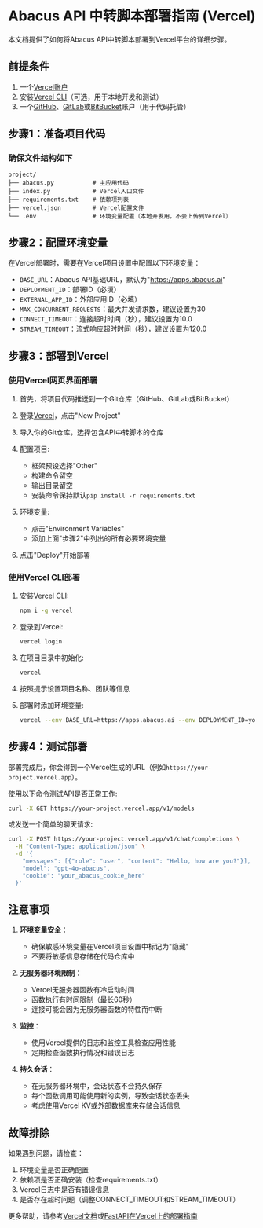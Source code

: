 # Abacus API 中转脚本部署指南 (Vercel)

本文档提供了如何将Abacus API中转脚本部署到Vercel平台的详细步骤。

## 前提条件

1. 一个[Vercel账户](https://vercel.com/signup)
2. 安装[Vercel CLI](https://vercel.com/docs/cli)（可选，用于本地开发和测试）
3. 一个[GitHub](https://github.com/)、[GitLab](https://gitlab.com/)或[BitBucket](https://bitbucket.org/)账户（用于代码托管）

## 步骤1：准备项目代码

### 确保文件结构如下

```
project/
├── abacus.py           # 主应用代码
├── index.py            # Vercel入口文件
├── requirements.txt    # 依赖项列表
├── vercel.json         # Vercel配置文件
└── .env                # 环境变量配置（本地开发用，不会上传到Vercel）
```

## 步骤2：配置环境变量

在Vercel部署时，需要在Vercel项目设置中配置以下环境变量：

- `BASE_URL`：Abacus API基础URL，默认为"https://apps.abacus.ai"
- `DEPLOYMENT_ID`：部署ID（必填）
- `EXTERNAL_APP_ID`：外部应用ID（必填）
- `MAX_CONCURRENT_REQUESTS`：最大并发请求数，建议设置为30
- `CONNECT_TIMEOUT`：连接超时时间（秒），建议设置为10.0
- `STREAM_TIMEOUT`：流式响应超时时间（秒），建议设置为120.0

## 步骤3：部署到Vercel

### 使用Vercel网页界面部署

1. 首先，将项目代码推送到一个Git仓库（GitHub、GitLab或BitBucket）

2. 登录[Vercel](https://vercel.com/)，点击"New Project"

3. 导入你的Git仓库，选择包含API中转脚本的仓库

4. 配置项目:
   - 框架预设选择"Other"
   - 构建命令留空
   - 输出目录留空
   - 安装命令保持默认`pip install -r requirements.txt`
   
5. 环境变量:
   - 点击"Environment Variables"
   - 添加上面"步骤2"中列出的所有必要环境变量
   
6. 点击"Deploy"开始部署

### 使用Vercel CLI部署

1. 安装Vercel CLI:
   ```bash
   npm i -g vercel
   ```

2. 登录到Vercel:
   ```bash
   vercel login
   ```

3. 在项目目录中初始化:
   ```bash
   vercel
   ```
   
4. 按照提示设置项目名称、团队等信息

5. 部署时添加环境变量:
   ```bash
   vercel --env BASE_URL=https://apps.abacus.ai --env DEPLOYMENT_ID=your_deployment_id --env EXTERNAL_APP_ID=your_app_id --env MAX_CONCURRENT_REQUESTS=30 --env CONNECT_TIMEOUT=10.0 --env STREAM_TIMEOUT=120.0
   ```

## 步骤4：测试部署

部署完成后，你会得到一个Vercel生成的URL（例如`https://your-project.vercel.app`）。

使用以下命令测试API是否正常工作:

```bash
curl -X GET https://your-project.vercel.app/v1/models
```

或发送一个简单的聊天请求:

```bash
curl -X POST https://your-project.vercel.app/v1/chat/completions \
  -H "Content-Type: application/json" \
  -d '{
    "messages": [{"role": "user", "content": "Hello, how are you?"}],
    "model": "gpt-4o-abacus",
    "cookie": "your_abacus_cookie_here"
  }'
```

## 注意事项

1. **环境变量安全**：
   - 确保敏感环境变量在Vercel项目设置中标记为"隐藏"
   - 不要将敏感信息存储在代码仓库中

2. **无服务器环境限制**：
   - Vercel无服务器函数有冷启动时间
   - 函数执行有时间限制（最长60秒）
   - 连接可能会因为无服务器函数的特性而中断

3. **监控**：
   - 使用Vercel提供的日志和监控工具检查应用性能
   - 定期检查函数执行情况和错误日志

4. **持久会话**：
   - 在无服务器环境中，会话状态不会持久保存
   - 每个函数调用可能使用新的实例，导致会话状态丢失
   - 考虑使用Vercel KV或外部数据库来存储会话信息

## 故障排除

如果遇到问题，请检查：

1. 环境变量是否正确配置
2. 依赖项是否正确安装（检查requirements.txt）
3. Vercel日志中是否有错误信息
4. 是否存在超时问题（调整CONNECT_TIMEOUT和STREAM_TIMEOUT）

更多帮助，请参考[Vercel文档](https://vercel.com/docs)或[FastAPI在Vercel上的部署指南](https://vercel.com/guides/deploying-fastapi-with-vercel) 